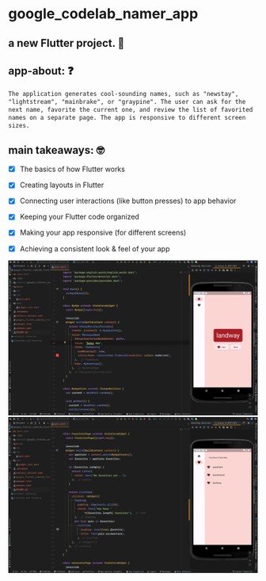 # google_codelab_namer_app

## a new Flutter project. 📲

## app-about: ❓

    The application generates cool-sounding names, such as "newstay", "lightstream", "mainbrake", or "graypine". The user can ask for the next name, favorite the current one, and review the list of favorited names on a separate page. The app is responsive to different screen sizes.

## main takeaways: 🤓

- [x]  The basics of how Flutter works

- [x] Creating layouts in Flutter

- [x] Connecting user interactions (like button presses) to app behavior

- [x] Keeping your Flutter code organized

- [x] Making your app responsive (for different screens)

- [x] Achieving a consistent look & feel of your app

![app-hope-view](lib/01-codelab-first.png)
![app-favorites-view](lib/02-codelab-first.png)
